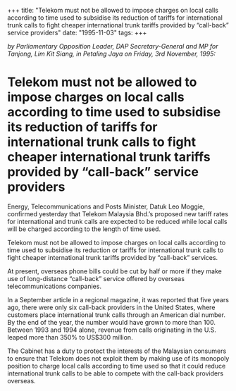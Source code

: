 +++ 
title: "Telekom must not be allowed to impose charges on local calls according to time used to subsidise its reduction of tariffs for international trunk calls to fight cheaper international trunk tariffs provided by “call-back” service providers"
date: "1995-11-03"
tags:
+++

_by Parliamentary Opposition Leader, DAP Secretary-General and MP for Tanjong, Lim Kit Siang, in Petaling Jaya on Friday, 3rd November, 1995:_

# Telekom must not be allowed to impose charges on local calls according to time used to subsidise its reduction of tariffs for international trunk calls to fight cheaper international trunk tariffs provided by “call-back” service providers

Energy, Telecommunications and Posts Minister, Datuk Leo Moggie, confirmed yesterday that Telekom Malaysia Bhd.’s proposed new tariff rates for international and trunk calls are expected to be reduced while local calls will be charged according to the length of time used.</u>

Telekom must not be allowed to impose charges on local calls according to time used to subsidise its reduction or tariffs for international trunk calls to fight cheaper international trunk tariffs provided by “call-back” services.

At present, overseas phone bills could be cut by half or more if they make use of long-distance “call-back” service offered by overseas telecommunications companies.

In a September article in a regional magazine, it was reported that five years ago, there were only six call-back providers in the United States, where customers place international trunk calls through an American dial number. By the end of the year, the number would have grown to more than 100. Between 1993 and 1994 alone, revenue from calls originating in the U.S. leaped more than 350% to US$300 million.

The Cabinet has a duty to protect the interests of the Malaysian consumers to ensure that Telekom does not exploit them by making use of its monopoly position to charge local calls according to time used so that it could reduce international trunk calls to be able to compete with the call-back providers overseas. 

